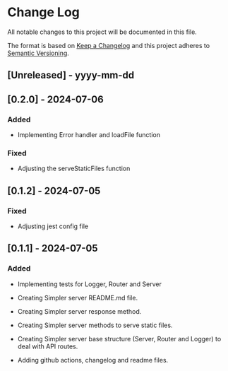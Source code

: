 
# Change Log
All notable changes to this project will be documented in this file.
 
The format is based on [Keep a Changelog](http://keepachangelog.com/)
and this project adheres to [Semantic Versioning](http://semver.org/).
 
## [Unreleased] - yyyy-mm-dd

## [0.2.0] - 2024-07-06

### Added

- Implementing Error handler and loadFile function

### Fixed

- Adjusting the serveStaticFiles function

## [0.1.2] - 2024-07-05

### Fixed

- Adjusting jest config file

## [0.1.1] - 2024-07-05
 
### Added

- Implementing tests for Logger, Router and Server

- Creating Simpler server README.md file.

- Creating Simpler server response method.

- Creating Simpler server methods to serve static files.

- Creating Simpler server base structure (Server, Router and Logger) to deal with API routes.

- Adding github actions, changelog and readme files.
